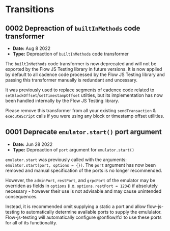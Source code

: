 # Transitions

## 0002 Depreaction of `builtInMethods` code transformer

- **Date:** Aug 8 2022
- **Type:** Depreaction of `builtInMethods` code transformer

The `builtInMethods` code transformer is now deprecated and will not be exported by the Flow JS Testing library in future versions. It is now applied by default to all cadence code processed by the Flow JS Testing library and passing this transformer manually is redundant and uncessary.

It was previously used to replace segments of cadence code related to `setBlockOffset`/`setTimestampOffset` utilties, but its implementation has now been handled internally by the Flow JS Testing library.

Please remove this transformer from all your existing `sendTransaction` & `executeScript` calls if you were using any block or timestamp offset utilities.

## 0001 Deprecate `emulator.start()` port argument

- **Date:** Jun 28 2022
- **Type:** Depreaction of `port` argument for `emulator.start()`

`emulator.start` was previously called with the arguments: `emulator.start(port, options = {})`. The `port` argument has now been removed and manual specification of the ports is no longer recommended.

However, the `adminPort`, `restPort`, and `grpcPort` of the emulator may be overriden as fields in `options` (i.e. `options.restPort = 1234`) if absolutely necessary - however their use is not advisable and may cause unintended consequences.

Instead, it is recommended omit supplying a static a port and allow flow-js-testing to automatically determine available ports to supply the emululator. Flow-js-testing will automatically configure @onflow/fcl to use these ports for all of its functionality.
